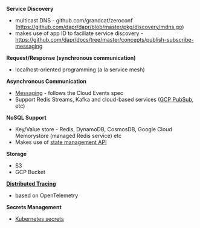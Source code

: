 **Service Discovery**

- multicast DNS - github.com/grandcat/zeroconf (https://github.com/dapr/dapr/blob/master/pkg/discovery/mdns.go)
- makes use of app ID to faciliate service discovery - https://github.com/dapr/docs/tree/master/concepts/publish-subscribe-messaging

**Request/Response (synchronous communication)**

- localhost-oriented programming (a la service mesh)

**Asynchronous Communication**

- [Messaging](https://github.com/dapr/docs/blob/master/concepts/publish-subscribe-messaging/README.md) - follows the Cloud Events spec
- Support Redis Streams, Kafka and cloud-based services ([GCP PubSub](https://github.com/dapr/docs/blob/master/concepts/bindings/README.md), etc) 

**NoSQL Support**

- Key/Value store - Redis, DynamoDB, CosmosDB, Google Cloud Memorystore (managed Redis service) etc
- Makes use of [state management API](https://github.com/dapr/docs/blob/master/concepts/state-management/state-management.md)

**Storage**

- S3
- GCP Bucket

**[Distributed Tracing](https://github.com/dapr/docs/blob/master/concepts/distributed-tracing/README.md)**

- based on OpenTelemetry 

**Secrets Management**

- [Kubernetes secrets](https://github.com/dapr/docs/blob/master/concepts/components/secrets.md)
